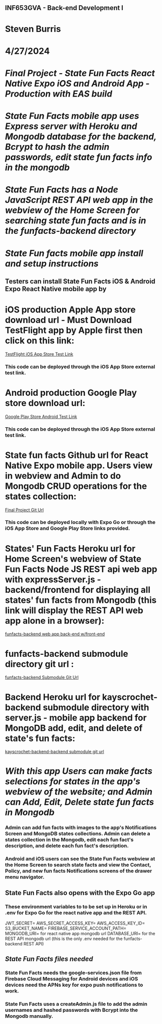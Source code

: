 ## INF653GVA - Back-end Development I
# Steven Burris
# 4/27/2024
# *Final Project - State Fun Facts React Native Expo iOS and Android App - Production with EAS build*
# *State Fun Facts mobile app uses Express server with Heroku and Mongodb database for the backend, Bcrypt to hash the admin passwords, edit state fun facts info in the mongodb*
# *State Fun Facts has a Node JavaScript REST API web app in the webview of the Home Screen for searching state fun facts and is in the funfacts-backend directory*

# *State Fun facts mobile app install and setup instructions*
## Testers can install State Fun Facts iOS & Android Expo React Native mobile app by 

# iOS production Apple App store download url - Must Download TestFlight app by Apple first then click on this link: 
[TestFlight iOS App Store Test Link](https://testflight.apple.com/join/PDHOblFr)
### This code can be deployed through the iOS App Store external test link.

# Android production Google Play store download url: 
[Google Play Store Android Test Link](https://testflight.apple.com/join/PDHOblFr)
### This code can be deployed through the iOS App Store external test link.

# State fun facts Github url for React Native Expo mobile app. Users view in webview and Admin to do Mongodb CRUD operations for the states collection: 
[Final Project Git Url](https://github.com/stevenburris1978/Inf653GvaReactNativeRESTapiExpressMongoDBStatesFunFacts)
### This code can be deployed locally with Expo Go or through the iOS App Store and Google Play Store links provided.

# States' Fun Facts Heroku url for Home Screen's webview of State Fun Facts Node JS REST api web app with expressServer.js - backend/frontend for displaying all states' fun facts from Mongodb (this link will display the REST API web app alone in a browser):
[funfacts-backend web app back-end w/front-end](https://statefunfactsapp-8b273eab827f.herokuapp.com)

# funfacts-backend submodule directory git url :
[funfacts-backend Submodule Git Url](https://github.com/stevenburris1978/Inf653GvaFinalFunFactsRestApi)

# Backend Heroku url for kayscrochet-backend submodule directory with server.js - mobile app backend for MongoDB add, edit, and delete of state's fun facts:
[kayscrochet-backend-backend submodule git url ](https://statefunfactsmobileapp-0911da4049ba.herokuapp.com)

# *With this app Users can make facts selections for states in the app's webview of the website; and Admin can Add, Edit, Delete state fun facts in Mongodb*

### Admin can add fun facts with images to the app's Notifications Screen and MongoDB states collections. Admin can delete a states collection in the Mongodb, edit each fun fact's description, and delete each fun fact's description.

### Android and iOS users can see the State Fun Facts webview at the Home Screen to search state facts and view the Contact, Policy, and new fun facts Notifications screens of the drawer menu navigator.

## State Fun Facts also opens with the Expo Go app

### These environment variables to to be set up in Heroku or in .env for Expo Go for the react native app and the REST API.
JWT_SECRET=
AWS_SECRET_ACCESS_KEY=
AWS_ACCESS_KEY_ID=
S3_BUCKET_NAME=
FIREBASE_SERVICE_ACCOUNT_PATH=
MONGODB_URI= for react native app mongodb url
DATABASE_URI= for the REST API mongodb url (this is the only .env needed for the funfacts-backend REST API)

## *State Fun Facts files needed*
### State Fun Facts needs the google-services.json file from Firebase Cloud Messaging for Android devices and iOS devices need the APNs key for expo push notifications to work.

### State Fun Facts uses a createAdmin.js file to add the admin usernames and hashed passwords with Bcrypt into the Mongodb manually.
